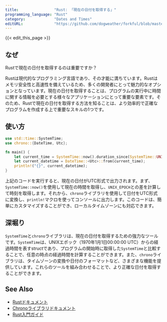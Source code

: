 ```yaml
---
title:                "Rust: 「現在の日付を取得する」"
programming_language: "Rust"
category:             "Dates and Times"
editURL:              "https://github.com/dogweather/forkful/blob/master/content/ja/rust/getting-the-current-date.md"
---
```


{{< edit_this_page >}}

## なぜ
Rustで現在の日付を取得するのは重要ですか？

Rustは現代的なプログラミング言語であり、その才能に満ちています。Rustはメモリ安全性と高速性を備えているため、多くの開発者にとって魅力的なオプションとなっています。現在の日付を取得することは、プログラムの実行中に時間に関する情報を必要とする様々なアプリケーションにとって重要な要素です。そのため、Rustで現在の日付を取得する方法を知ることは、より効率的で正確なプログラムを作成する上で重要なスキルの1つです。

## 使い方
```rust
use std::time::SystemTime;
use chrono::{DateTime, Utc};

fn main() {
    let current_time = SystemTime::now().duration_since(SystemTime::UNIX_EPOCH).unwrap();
    let current_datetime = DateTime::<Utc>::from(current_time);
    println!("{}", current_datetime);
}
```

上記のコードを実行すると、現在の日付がUTC形式で出力されます。まず、`SystemTime::now()`を使用して現在の時間を取得し、`UNIX_EPOCH`との差を計算して時刻を取得します。それから、`chrono`ライブラリを使用して日付をUTC形式に変換し、`println!`マクロを使ってコンソールに出力します。このコードは、簡単にカスタマイズすることができ、ローカルタイムゾーンにも対応できます。

## 深堀り
`SystemTime`と`chrono`ライブラリは、現在の日付を取得するための強力なツールです。`SystemTime`は、UNIXエポック（1970年1月1日00:00:00 UTC）からの経過時間を表すstructであり、プログラムの開始時に取得した`SystemTime`と比較することで、任意の時点の経過時間を計算することができます。また、`chrono`ライブラリは、タイムゾーンの変換や日付のフォーマットなど、さまざまな機能を提供しています。これらのツールを組み合わせることで、より正確な日付を取得することができます。

## See Also
- [Rustドキュメント](https://doc.rust-lang.org/std/time/struct.SystemTime.html)
- [Chronoライブラリドキュメント](https://docs.rs/chrono/0.4.19/chrono/)
- [Rust入門ガイド](https://www.rust-lang.org/learn/get-started)